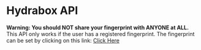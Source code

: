 # Hydrabox API
**Warning: You should NOT share your fingerprint with ANYONE at ALL.** This API only works if the user has a registered fingerprint. The fingerprint can be set by clicking on this link: [Click Here](https://hydrabox.phazor.ir/API/Fingerprint/)
